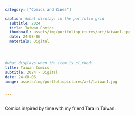 ```yaml
---
category: ["Comics and Zines"]

caption: #what displays in the portfolio grid
  subtitle: 2024
  title: Taiwan Comics
  thumbnail: assets/img/portfoliopictures/art/taiwan1.jpg
  date: 24-08-06
  materials: Digital




#what displays when the item is clicked:
title: Taiwan Comics
subtitle: 2024 - Digital
date: 24-08-06
image: assets/img/portfoliopictures/art/taiwan1.jpg


---
```

<div class="row padded">
 <div class="col-md-12 col-sm-12 ">
     <img class="img-fluid d-block mx-auto" src="assets/img/portfoliopictures/art/taiwan1.jpg" alt=""/>
  </div>
   <div class="col-md-6 col-sm-6 ">
     <img class="img-fluid d-block mx-auto" src="assets/img/portfoliopictures/art/taiwan2.JPG" alt=""/>
  </div>
   <div class="col-md-6 col-sm-6 ">
     <img class="img-fluid d-block mx-auto" src="assets/img/portfoliopictures/art/ghost1.png" alt=""/>
  </div>
     <div class="col-md-6 col-sm-6 ">
     <img class="img-fluid d-block mx-auto" src="assets/img/portfoliopictures/art/taiwan3.png" alt=""/>
  </div>
   <div class="col-md-6 col-sm-6 ">
     <img class="img-fluid d-block mx-auto" src="assets/img/portfoliopictures/art/taiwan5.png" alt=""/>
  </div>
     <div class="col-md-6 col-sm-6 ">
     <img class="img-fluid d-block mx-auto" src="assets/img/portfoliopictures/art/taiwan4.png" alt=""/>
  </div>
   <div class="col-md-6 col-sm-6 ">
     <img class="img-fluid d-block mx-auto" src="assets/img/portfoliopictures/art/taiwan6.png" alt=""/>
  </div>
</div>

Comics inspired by time with my friend Tara in Taiwan. 
